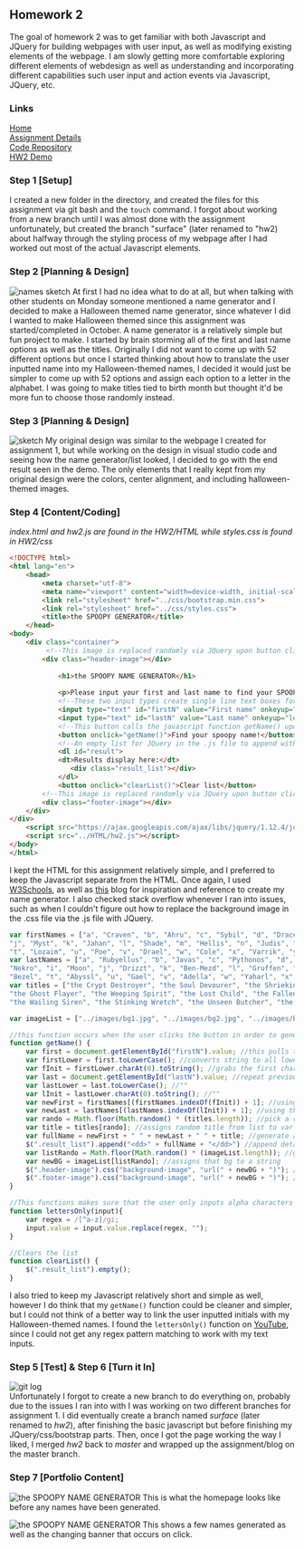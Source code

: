 ## Homework 2
The goal of homework 2 was to get familiar with both Javascript and JQuery for building webpages with user input, as well as modifying existing elements of the webpage.
I am slowly getting more comfortable exploring different elements of webdesign as well as understanding and incorporating different capabilities such user input and action events via Javascript, JQuery, etc.

### Links
[Home](https://siphry.github.io)  
[Assignment Details](http://www.wou.edu/~morses/classes/cs46x/assignments/HW2.html)  
[Code Repository](https://github.com/siphry/siphry.github.io/tree/master/HW2)  
[HW2 Demo](https://siphry.github.io/HW2/HTML/index.html)

### Step 1 [Setup]
I created a new folder in the directory, and created the files for this assignment via git bash and the `touch` command. I forgot about working from a new branch until I was almost done with the assignment unfortunately, but created the branch "surface" (later renamed to "hw2) about halfway through the styling process of my webpage after I had worked out most of the actual Javascript elements.    

### Step 2 [Planning & Design]
![names sketch](https://siphry.github.io/HW2/images/namelist.jpg)
At first I had no idea what to do at all, but when talking with other students on Monday someone mentioned a name generator and I decided to make a Halloween themed name generator, since whatever I did I wanted to make Halloween themed since this assignment was started/completed in October. A name generator is a relatively simple but fun project to make. I started by brain storming all of the first and last name options as well as the titles. Originally I did not want to come up with 52 different options but once I started thinking about how to translate the user inputted name into my Halloween-themed names, I decided it would just be simpler to come up with 52 options and assign each option to a letter in the alphabet. I was going to make titles tied to birth month but thought it'd be more fun to choose those randomly instead. 

### Step 3 [Planning & Design]
![sketch](https://siphry.github.io/HW2/images/sketch.jpg)
My original design was similar to the webpage I created for assignment 1, but while working on the design in visual studio code and seeing how the name generator/list looked, I decided to go with the end result seen in the demo. The only elements that I really kept from my original design were the colors, center alignment, and including halloween-themed images. 

### Step 4 [Content/Coding]
*index.html and hw2.js are found in the HW2/HTML while styles.css is found in HW2/css* 
```html
<!DOCTYPE html>
<html lang="en">
    <head>
        <meta charset="utf-8">
        <meta name="viewport" content="width=device-width, initial-scale=1">
        <link rel="stylesheet" href="../css/bootstrap.min.css">
        <link rel="stylesheet" href="../css/styles.css">
        <title>the SPOOPY GENERATOR</title>
    </head>
<body>
    <div class="container">
         <!--This image is replaced randomly via JQuery upon button click above-->  
        <div class="header-image"></div>
          
            <h1>the SPOOPY NAME GENERATOR</h1>
 
            <p>Please input your first and last name to find your SPOOPY name!</p>
            <!--These two input types create single line text boxes for user input-->
            <input type="text" id="firstN" value="First name" onkeyup="lettersOnly(this)">
            <input type="text" id="lastN" value="Last name" onkeyup="lettersOnly(this)">
            <!--This button calls the javascript function getName() upon click-->
            <button onclick="getName()">Find your spoopy name!</button>
            <!--An empty list for JQuery in the .js file to append with the generated names-->
            <dl id="result">
            <dt>Results display here:</dt>
               <div class="result_list"></div>
            </dl>
            <button onclick="clearList()">Clear list</button>
        <!--This image is replaced randomly via JQuery upon button click above-->    
        <div class="footer-image"></div>
    </div>
</div>
    <script src="https://ajax.googleapis.com/ajax/libs/jquery/1.12.4/jquery.min.js"></script>
    <script src="../HTML/hw2.js"></script>
</body>
</html>
```   

I kept the HTML for this assignment relatively simple, and I preferred to keep the Javascript separate from the HTML. Once again, I used [W3Schools](https://www.w3schools.com/jsref/jsref_obj_array.asp), as well as [this](https://medium.freecodecamp.org/creating-a-bare-bones-quote-generator-with-javascript-and-html-for-absolute-beginners-5264e1725f08) blog for inspiration and reference to create my name generator. I also checked stack overflow whenever I ran into issues, such as when I couldn't figure out how to replace the background image in the .css file via the .js file with JQuery.    

```javascript
var firstNames = ["a", "Craven", "b", "Ahru", "c", "Sybil", "d", "Dracen", "e", "Elfin", "f", "Jeff", "g", "Zion", "h", "Fane", "i", "Lunas", 
"j", "Myst", "k", "Jahan", "l", "Shade", "m", "Hellis", "n", "Judis", "o", "Micah", "p", "Siffry", "q", "Solaire", "r", "Zibits", "s", "Beel", 
"t", "Lozaim", "u", "Poe", "v", "Drael", "w", "Cole", "x", "Varrik", "y", "Zaylor", "z", "Kym"]
var lastNames = ["a", "Rubyellus", "b", "Javas", "c", "Pythonos", "d", "Fortranus", "e", "Deth", "f", "Haskellum", "g", "Seaquillis", "h", 
"Nekro", "i", "Moon", "j", "Drizzt", "k", "Ben-Mezd", "l", "Gruffen", "m", "Auros", "p", "Artorius", "q", "Aldrich", "r", "Ornstein", "s",
"Bezel", "t", "Abyssl", "u", "Gael", "v", "Adella", "w", "Yaharl", "x", "Woolf", "y", "Quaim", "z", "Tryst"]
var titles = ["the Crypt Destroyer", "the Soul Devourer", "the Shrieking Tomb", "the Blind Prescence", "the Silent Hunter", "the Blood Syphon", "the Black Rain", 
"the Ghost Flayer", "the Weeping Spirit", "the Lost Child", "the Fallen", "the Normal", "the Bloodlust", "the Smile Stealer",
"the Wailing Siren", "the Stinking Wretch", "the Unseen Butcher", "the Witch of the North"]

var imageList = ["../images/bg1.jpg", "../images/bg2.jpg", "../images/bg3.jpg"]

//this function occurs when the user clicks the button in order to generate the SPOOPY name
function getName() {
    var first = document.getElementById("firstN").value; //this pulls the user input into the var first
    var firstLower = first.toLowerCase(); //converts string to all lower case letters
    var fInit = firstLower.charAt(0).toString(); //grabs the first char from the string and converts back to string
    var last = document.getElementById("lastN").value; //repeat previous steps with second input form
    var lastLower = last.toLowerCase(); //""
    var lInit = lastLower.charAt(0).toString(); //""
    var newFirst = firstNames[(firstNames.indexOf(fInit)) + 1]; //using the initial, find the corresponding name from the list firstNames
    var newLast = lastNames[(lastNames.indexOf(lInit)) + 1]; //using the initial, find the corresponding name from the list lastNames
    var rando = Math.floor(Math.random() * (titles.length)); //pick a random number from 0 to length of list titles
    var title = titles[rando]; //assigns random title from list to var title
    var fullName = newFirst + " " + newLast + " " + title; //generate a string of the spoopy name
    $(".result_list").append("<dd>" + fullName + "</dd>") //append detailed list with newly generated name with JQuery
    var listRando = Math.floor(Math.random() * (imageList.length)); //generate a random number to pick new header/footer bg
    var newBG = imageList[listRando]; //assigns that bg to a string
    $(".header-image").css("background-image", "url(" + newBG + ")"); //replace old bg with new bg url via JQuery and css
    $(".footer-image").css("background-image", "url(" + newBG + ")"); //replace old bg with new bg url via JQuery and css
}

//This functions makes sure that the user only inputs alpha characters
function lettersOnly(input){
    var regex = /[^a-z]/gi;
    input.value = input.value.replace(regex, "");
}

//Clears the list
function clearList() {
    $(".result_list").empty();    
}
```   

I also tried to keep my Javascript relatively short and simple as well, however I do think that my `getName()` function could be cleaner and simpler, but I could not think of a better way to link the user inputted initials with my Halloween-themed names. I found the `lettersOnly()` function on [YouTube](https://www.youtube.com/watch?v=OpajusnOfYo), since I could not get any regex pattern matching to work with my text inputs. 

### Step 5 [Test] & Step 6 [Turn it In]
![git log](https://siphry.github.io/HW2/images/gitlog.PNG)  
Unfortunately I forgot to create a new branch to do everything on, probably due to the issues I ran into with I was working on two different branches for assignment 1. I did eventually create a branch named *surface* (later renamed to *hw2*), after finishing the basic javascript but before finishing my JQuery/css/bootstrap parts. Then, once I got the page working the way I liked, I merged *hw2* back to *master* and wrapped up the assignment/blog on the master branch.

### Step 7 [Portfolio Content]
![the SPOOPY NAME GENERATOR](https://siphry.github.io/HW2/images/home_html.PNG)
This is what the homepage looks like before any names have been generated.

![the SPOOPY NAME GENERATOR](https://siphry.github.io/HW2/images/generated_names.PNG)
This shows a few names generated as well as the changing banner that occurs on click.